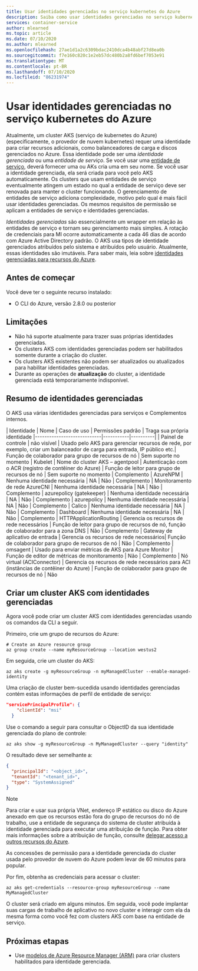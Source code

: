 ```yaml
---
title: Usar identidades gerenciadas no serviço kubernetes do Azure
description: Saiba como usar identidades gerenciadas no serviço kubernetes do Azure (AKS)
services: container-service
author: mlearned
ms.topic: article
ms.date: 07/10/2020
ms.author: mlearned
ms.openlocfilehash: 27ae1d1a2c6309bdac2410dca4b48abf27d8ea0b
ms.sourcegitcommit: f7e160c820c1e2eb57dc480b2a8fd6bef7053e91
ms.translationtype: MT
ms.contentlocale: pt-BR
ms.lasthandoff: 07/10/2020
ms.locfileid: "86231974"
---
```

# <a name="use-managed-identities-in-azure-kubernetes-service"></a>Usar identidades gerenciadas no serviço kubernetes do Azure

Atualmente, um cluster AKS (serviço de kubernetes do Azure) (especificamente, o provedor de nuvem kubernetes) requer uma identidade para criar recursos adicionais, como balanceadores de carga e discos gerenciados no Azure. Essa identidade pode ser uma *identidade gerenciada* ou uma *entidade de serviço*. Se você usar uma [entidade de serviço](kubernetes-service-principal.md), deverá fornecer uma ou AKs cria uma em seu nome. Se você usar a identidade gerenciada, ela será criada para você pelo AKS automaticamente. Os clusters que usam entidades de serviço eventualmente atingem um estado no qual a entidade de serviço deve ser renovada para manter o cluster funcionando. O gerenciamento de entidades de serviço adiciona complexidade, motivo pelo qual é mais fácil usar identidades gerenciadas. Os mesmos requisitos de permissão se aplicam a entidades de serviço e identidades gerenciadas.

*Identidades gerenciadas* são essencialmente um wrapper em relação às entidades de serviço e tornam seu gerenciamento mais simples. A rotação de credenciais para MI ocorre automaticamente a cada 46 dias de acordo com Azure Active Directory padrão. O AKS usa tipos de identidade gerenciados atribuídos pelo sistema e atribuídos pelo usuário. Atualmente, essas identidades são imutáveis. Para saber mais, leia sobre [identidades gerenciadas para recursos do Azure](https://docs.microsoft.com/azure/active-directory/managed-identities-azure-resources/overview).

## <a name="before-you-begin"></a>Antes de começar

Você deve ter o seguinte recurso instalado:

- O CLI do Azure, versão 2.8.0 ou posterior

## <a name="limitations"></a>Limitações

* Não há suporte atualmente para trazer suas próprias identidades gerenciadas.
* Os clusters AKS com identidades gerenciadas podem ser habilitados somente durante a criação do cluster.
* Os clusters AKS existentes não podem ser atualizados ou atualizados para habilitar identidades gerenciadas.
* Durante as operações de **atualização** do cluster, a identidade gerenciada está temporariamente indisponível.

## <a name="summary-of-managed-identities"></a>Resumo de identidades gerenciadas

O AKS usa várias identidades gerenciadas para serviços e Complementos internos.

| Identidade                       | Nome    | Caso de uso | Permissões padrão | Traga sua própria identidade
|----------------------------|-----------|----------|
| Painel de controle | não visível | Usado pelo AKS para gerenciar recursos de rede, por exemplo, criar um balanceador de carga para entrada, IP público etc.| Função de colaborador para grupo de recursos de nó | Sem suporte no momento
| Kubelet | Nome do cluster AKS – agentpool | Autenticação com o ACR (registro de contêiner do Azure) | Função de leitor para grupo de recursos de nó | Sem suporte no momento
| Complemento | AzureNPM | Nenhuma identidade necessária | NA | Não
| Complemento | Monitoramento de rede AzureCNI | Nenhuma identidade necessária | NA | Não
| Complemento | azurepolicy (gatekeeper) | Nenhuma identidade necessária | NA | Não
| Complemento | azurepolicy | Nenhuma identidade necessária | NA | Não
| Complemento | Calico | Nenhuma identidade necessária | NA | Não
| Complemento | Dashboard | Nenhuma identidade necessária | NA | Não
| Complemento | HTTPApplicationRouting | Gerencia os recursos de rede necessários | Função de leitor para grupo de recursos de nó, função de colaborador para a zona DNS | Não
| Complemento | Gateway de aplicativo de entrada | Gerencia os recursos de rede necessários| Função de colaborador para grupo de recursos de nó | Não
| Complemento | omsagent | Usado para enviar métricas de AKS para Azure Monitor | Função de editor de métricas de monitoramento | Não
| Complemento | Nó virtual (ACIConnector) | Gerencia os recursos de rede necessários para ACI (instâncias de contêiner do Azure) | Função de colaborador para grupo de recursos de nó | Não


## <a name="create-an-aks-cluster-with-managed-identities"></a>Criar um cluster AKS com identidades gerenciadas

Agora você pode criar um cluster AKS com identidades gerenciadas usando os comandos da CLI a seguir.

Primeiro, crie um grupo de recursos do Azure:

```azurecli-interactive
# Create an Azure resource group
az group create --name myResourceGroup --location westus2
```

Em seguida, crie um cluster do AKS:

```azurecli-interactive
az aks create -g myResourceGroup -n myManagedCluster --enable-managed-identity
```

Uma criação de cluster bem-sucedida usando identidades gerenciadas contém estas informações de perfil de entidade de serviço:

```json
"servicePrincipalProfile": {
    "clientId": "msi"
  }
```

Use o comando a seguir para consultar o ObjectID da sua identidade gerenciada do plano de controle:

```azurecli-interactive
az aks show -g myResourceGroup -n MyManagedCluster --query "identity"
```

O resultado deve ser semelhante a:

```json
{
  "principalId": "<object_id>",   
  "tenantId": "<tenant_id>",      
  "type": "SystemAssigned"                                 
}
```

> [!NOTE]
> Para criar e usar sua própria VNet, endereço IP estático ou disco do Azure anexado em que os recursos estão fora do grupo de recursos do nó de trabalho, use a entidade de segurança do sistema de cluster atribuída à identidade gerenciada para executar uma atribuição de função. Para obter mais informações sobre a atribuição de função, consulte [delegar acesso a outros recursos do Azure](kubernetes-service-principal.md#delegate-access-to-other-azure-resources).
>
> As concessões de permissão para a identidade gerenciada do cluster usada pelo provedor de nuvem do Azure podem levar de 60 minutos para popular.

Por fim, obtenha as credenciais para acessar o cluster:

```azurecli-interactive
az aks get-credentials --resource-group myResourceGroup --name MyManagedCluster
```

O cluster será criado em alguns minutos. Em seguida, você pode implantar suas cargas de trabalho de aplicativo no novo cluster e interagir com ela da mesma forma como você fez com clusters AKS com base na entidade de serviço.

## <a name="next-steps"></a>Próximas etapas
* Use [modelos de Azure Resource Manager (ARM)][aks-arm-template] para criar clusters habilitados para identidade gerenciada.

<!-- LINKS - external -->
[aks-arm-template]: https://docs.microsoft.com/azure/templates/microsoft.containerservice/managedclusters
